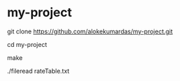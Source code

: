 # my-project
git clone https://github.com/alokekumardas/my-project.git

cd my-project

make

./fileread rateTable.txt    
